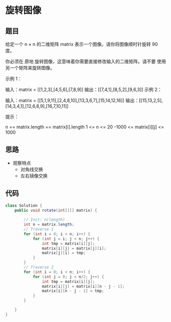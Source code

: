 # 旋转图像

## 题目

给定一个 n × n 的二维矩阵 matrix 表示一个图像。请你将图像顺时针旋转 90 度。

你必须在 原地 旋转图像，这意味着你需要直接修改输入的二维矩阵。请不要 使用另一个矩阵来旋转图像。

 

示例 1：


输入：matrix = [[1,2,3],[4,5,6],[7,8,9]]
输出：[[7,4,1],[8,5,2],[9,6,3]]
示例 2：


输入：matrix = [[5,1,9,11],[2,4,8,10],[13,3,6,7],[15,14,12,16]]
输出：[[15,13,2,5],[14,3,4,1],[12,6,8,9],[16,7,10,11]]
 

提示：

n == matrix.length == matrix[i].length
1 <= n <= 20
-1000 <= matrix[i][j] <= 1000
 

## 思路

- 观察特点
  - 对角线交换
  - 左右镜像交换


## 代码

```java
class Solution {
    public void rotate(int[][] matrix) {
      
        // Init: n(length)
        int n = matrix.length;
        // Traverse 1
        for (int i = 0; i < n; i++) {
            for (int j = i; j < n; j++) {
                int tmp = matrix[i][j];
                matrix[i][j] = matrix[j][i];
                matrix[j][i] = tmp;
            }
        }
        // Traverse 2
        for (int i = 0; i < n; i++) {
            for (int j = 0; j < n/2; j++) {
                int tmp = matrix[i][j];
                matrix[i][j] = matrix[i][n - j - 1];
                matrix[i][n - j - 1] = tmp;
            }
        }

    }
}
```
